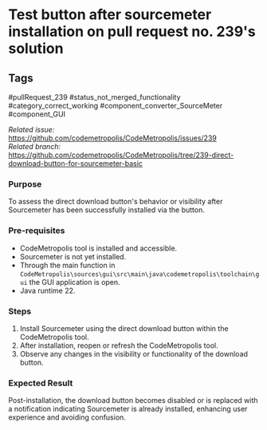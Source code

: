 # Test button after sourcemeter installation on pull request no. 239's solution

## Tags
#pullRequest_239 #status_not_merged_functionality #category_correct_working #component_converter_SourceMeter #component_GUI

_Related issue:_ https://github.com/codemetropolis/CodeMetropolis/issues/239 <br>
_Related branch:_ https://github.com/codemetropolis/CodeMetropolis/tree/239-direct-download-button-for-sourcemeter-basic

### Purpose
To assess the direct download button's behavior or visibility after Sourcemeter has been successfully installed via the button.

### Pre-requisites
- CodeMetropolis tool is installed and accessible.
- Sourcemeter is not yet installed.
- Through the main function in `CodeMetropolis\sources\gui\src\main\java\codemetropolis\toolchain\gui` the GUI application is open.
- Java runtime 22.

### Steps
1. Install Sourcemeter using the direct download button within the CodeMetropolis tool.
2. After installation, reopen or refresh the CodeMetropolis tool.
3. Observe any changes in the visibility or functionality of the download button.

### Expected Result
Post-installation, the download button becomes disabled or is replaced with a notification indicating Sourcemeter is already installed, enhancing user experience and avoiding confusion.
